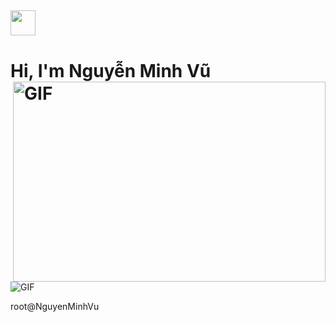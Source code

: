 ## <img height="40" src="https://i.pinimg.com/originals/51/d7/f0/51d7f0ec86a2bc9af34ecdef74919922.gif"/>
# Hi, I'm Nguyễn Minh Vũ <img align="right" alt="GIF" src="https://i.pinimg.com/originals/51/d7/f0/51d7f0ec86a2bc9af34ecdef74919922.gif" width="500" height="320" />

<img alt="GIF" src="https://www.elle.vn/wp-content/uploads/2017/07/25/hinh-anh-dep-1.jpg">



root@NguyenMinhVu
